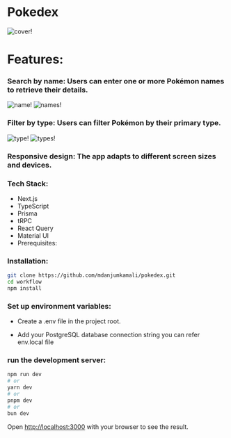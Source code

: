 # Pokedex
![cover!](https://github.com/mdanjumkamali/images/blob/main/Screenshot%202024-09-06%20at%2010.59.45%E2%80%AFAM.png?raw=true)

# Features:

### Search by name: Users can enter one or more Pokémon names to retrieve their details.
![name!](https://github.com/mdanjumkamali/images/blob/main/Screenshot%202024-09-06%20at%2010.50.17%E2%80%AFAM.png?raw=true)
![names!](https://github.com/mdanjumkamali/images/blob/main/Screenshot%202024-09-06%20at%2010.50.55%E2%80%AFAM.png?raw=true)

### Filter by type: Users can filter Pokémon by their primary type.
![type!](https://github.com/mdanjumkamali/images/blob/main/Screenshot%202024-09-06%20at%2010.51.15%E2%80%AFAM.png?raw=true)
![types!](https://github.com/mdanjumkamali/images/blob/main/Screenshot%202024-09-06%20at%2010.51.41%E2%80%AFAM.png?raw=true)

### Responsive design: The app adapts to different screen sizes and devices.


### Tech Stack:

* Next.js
* TypeScript
* Prisma
* tRPC
* React Query
* Material UI
* Prerequisites:


### Installation:

```bash
git clone https://github.com/mdanjumkamali/pokedex.git
cd workflow
npm install
```

### Set up environment variables:
* Create a .env file in the project root.

* Add your PostgreSQL database connection string you can refer env.local file

### run the development server:

```bash
npm run dev
# or
yarn dev
# or
pnpm dev
# or
bun dev
```

Open [http://localhost:3000](http://localhost:3000) with your browser to see the result.



